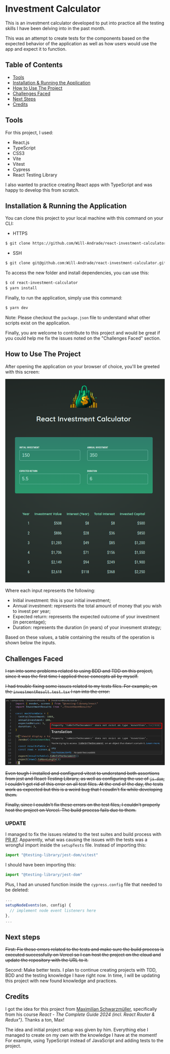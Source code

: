 # Investment Calculator

This is an investment calculator developed to put into practice all the testing skills I have been delving into in the past month.

This was an attempt to create tests for the components based on the expected behavior of the application as well as how users would use the app and expect it to function.

## Table of Contents

- [Tools](#tools)
- [Installation & Running the Application](#installation--running-the-application)
- [How to Use The Project](#how-to-use-the-project)
- [Challenges Faced](#challenges-faced)
- [Next Steps](#next-steps)
- [Credits](#credits)

## Tools

For this project, I used:

- React.js
- TypeScript
- CSS3
- Vite
- Vitest
- Cypress
- React Testing Library

I also wanted to practice creating React apps with TypeScript and was happy to develop this from scratch.

## Installation & Running the Application

You can clone this project to your local machine with this command on your CLI:

- HTTPS

```bash
$ git clone https://github.com/Will-Andrade/react-investment-calculator.git
```

- SSH

```bash
$ git clone git@github.com:Will-Andrade/react-investment-calculator.git
```

To access the new folder and install dependencies, you can use this:

```bash
$ cd react-investment-calculator
$ yarn install
```

Finally, to run the application, simply use this command:

```bash
$ yarn dev
```

Note: Please checkout the `package.json` file to understand what other scripts exist on the application.

Finally, you are welcome to contribute to this project and would be great if you could help me fix the issues noted on the "Challenges Faced" section.

## How to Use The Project

After opening the application on your browser of choice, you'll be greeted with this screen:

![Initial App State](./git-imgs/appSnapshot.png)

Where each input represents the following:

- Initial investment: this is your initial investment;
- Annual investment: represents the total amount of money that you wish to invest per year;
- Expected return: represents the expected outcome of your investment (in percentage);
- Duration: represents the duration (in years) of your invesment strategy;

Based on these values, a table containing the results of the operation is shown below the inputs.

## Challenges Faced

~~I ran into some problems related to using BDD and TDD on this project, since it was the first time I applied these concepts all by myself.~~

~~I had trouble fixing some issues related to my tests files. For example, on the `investmentResult.test.tsx` I ran into the error:~~

![Initial App State](./git-imgs/errorExample.png)

~~Even tough I installed and configured vitest to understand both assertions from jest and React Testing Library, as well as configuring the use of `js-dom`, I couldn't get rid of this error on all test files. At the end of the day, the tests work as expected but this is a weird bug that I coudln't fix while developing them.~~

~~Finally, since I couldn't fix these errors on the test files, I couldn't properly host the project on Vercel. The build process fails due to them.~~

### UPDATE

I managed to fix the issues related to the test suites and build process with [PR #7](https://github.com/Will-Andrade/react-investment-calculator/pull/7). Apparently, what was causing the issues with the tests was a wrongful import inside the ```setupTests``` file. Instead of importing this:
```ts
import "@testing-library/jest-dom/vitest"
```

I should have been importing this:
```ts
import "@testing-library/jest-dom"
```

Plus, I had an unused function inside the ```cypress.config``` file that needed to be deleted:
```ts
...
setupNodeEvents(on, config) {
  // implement node event listeners here
},
...
```

## Next steps

~~First: Fix these errors related to the tests and make sure the build process is executed successfully on Vercel so I can host the project on the cloud and update the repository with the URL to it.~~

Second: Make better tests. I plan to continue creating projects with TDD, BDD and the testing knowledge I have right now. In time, I will be updating this project with new found knowledge and practices.

## Credits

I got the idea for this project from [
Maximilian Schwarzmüller](https://github.com/maxschwarzmueller), specifically from his course _React - The Complete Guide 2024 (incl. React Router & Redux")_. Thanks a ton, Max!

The idea and initial project setup was given by him. Everything else I managed to create on my own with the knowledge I have at the moment! For example, using TypeScript instead of JavaScript and adding tests to the project.
